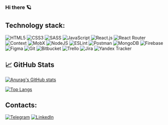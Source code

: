 ### Hi there 🪐
## Technology stack:
![HTML5](https://img.shields.io/badge/-HTML5-090909?style=for-the-badge&logo=HTML5&logoColor=e0522b)
![CSS3](https://img.shields.io/badge/-CSS3-090909?style=for-the-badge&logo=CSS3&logoColor=2631c9)
![SASS](https://img.shields.io/badge/-Sass-090909?style=for-the-badge&logo=SASS&logoColor=d13ddb)
![JavaScript](https://img.shields.io/badge/-JavaScript-090909?style=for-the-badge&logo=JavaScript&logoColor=E9D54D)
![React.js](https://img.shields.io/badge/-React.js-090909?style=for-the-badge&logo=REACT&logoColor=329cd9)
![React Router](https://img.shields.io/badge/React_Router-090909?style=for-the-badge&logo=react-router&logoColor=FFC133)
![Context](https://img.shields.io/badge/-Context-090909?style=for-the-badge&logo=Context)
![MobX](https://img.shields.io/badge/MobX-090909?style=for-the-badge&logo=MobX)
![NodeJS](https://img.shields.io/badge/node.js-090909?style=for-the-badge&logo=node.js&logoColor=33FF42)
![ESLint](https://img.shields.io/badge/ESLint-090909?style=for-the-badge&logo=eslint)
![Postman](https://img.shields.io/badge/-Postman-090909?style=for-the-badge&logo=Postman)
![MongoDB](https://img.shields.io/badge/-MongoDB-090909?style=for-the-badge&logo=MongoDB)
![Firebase](https://img.shields.io/badge/-Firebase-090909?style=for-the-badge&logo=firebase&logoColor=F8C52C)
![Figma](https://shields.io/badge/-Figma-090909?logo=figma&style=for-the-badge&logoColor=FFFFFF)
![Git](https://img.shields.io/badge/-Git-090909?style=for-the-badge&logo=Git)
![Bitbucket](https://img.shields.io/badge/-Bitbucket-090909?style=for-the-badge&logo=Bitbucket)
![Trello](https://img.shields.io/badge/-Trello-090909?style=for-the-badge&logo=Trello)
![Jira](https://img.shields.io/badge/-Jira-090909?style=for-the-badge&logo=Jira)
![Yandex Tracker](https://img.shields.io/badge/-Yandex_Tracker-090909?style=for-the-badge&logo=Yandex_Tracker)

## 📈 GitHub Stats

[![Anurag's GitHub stats](https://github-readme-stats.vercel.app/api?username=AnastasiyaMAV&show_icons=true&theme=prussian)](https://github.com/anuraghazra/github-readme-stats)

[![Top Langs](https://github-readme-stats.vercel.app/api/top-langs/?username=AnastasiyaMAV&layout=compact&show_icons=true&theme=prussian)](https://github.com/anuraghazra/github-readme-stats)

## Contacts:
[![Telegram](https://img.shields.io/badge/-Telegram-090909?style=for-the-badge&logo=telegram&logoColor=27A0D9)](https://t.me/nastua_mav)
[![LinkedIn](https://img.shields.io/badge/-LinkedIn-090909?style=for-the-badge&logo=linkedin&logoColor=007BB6)](https://www.linkedin.com/in/%D0%B0%D0%BD%D0%B0%D1%81%D1%82%D0%B0%D1%81%D0%B8%D1%8F-%D0%B2%D0%BE%D1%81%D1%82%D1%80%D0%B8%D0%BA%D0%BE%D0%B2%D0%B0-948427225/)
